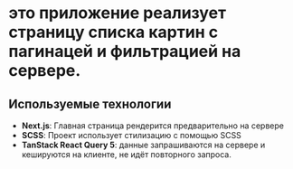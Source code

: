 # это приложение реализует страницу списка картин с пагинацей и фильтрацией на сервере.

## Используемые технологии

- **Next.js**: Главная страница рендерится предварительно на сервере
- **SCSS**: Проект использует стилизацию с помощью SCSS
- **TanStack React Query 5**: данные запрашиваются на сервере и кешируются на клиенте, не идёт повторного запроса.
